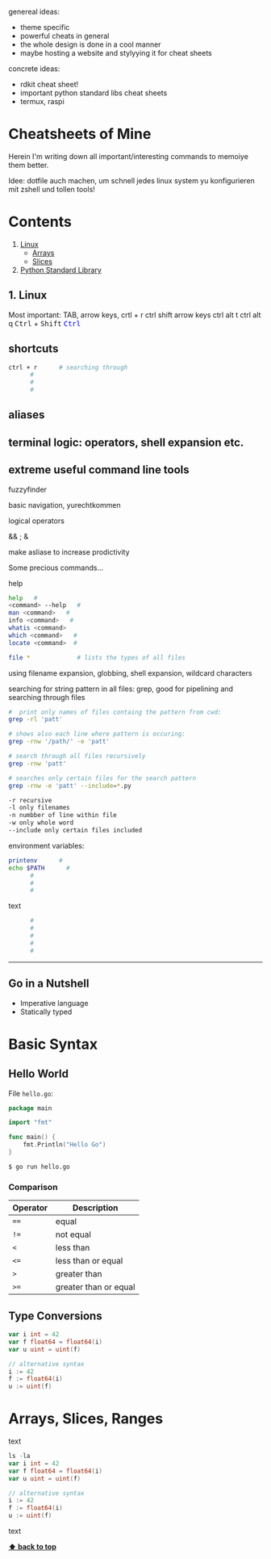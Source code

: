 genereal ideas:
* theme specific
* powerful cheats in general
* the whole design is done in a cool manner
* maybe hosting a website and stylyying it for cheat sheets

concrete ideas:
* rdkit cheat sheet!
* important python standard libs cheat sheets
* termux, raspi


# Cheatsheets of Mine

Herein I'm writing down all important/interesting commands to memoiye them better.


Idee: dotfile auch machen, um schnell jedes linux system yu konfigurieren mit zshell und tollen tools!

# Contents
1. [Linux](#linux)
    * [Arrays](#arrays)
    * [Slices](#slices)
2. [Python Standard Library](python-std-lib)


## 1. Linux


Most important: TAB, arrow keys, crtl + r
ctrl shift arrow keys
ctrl alt t
ctrl alt q 
<kbd>Ctrl</kbd> + <kbd>Shift</kbd>
<kbd style="color: blue"> Ctrl</kbd>


## shortcuts

```bash
ctrl + r      # searching through 
      # 
      # 
      # 
```     

## aliases

## terminal logic: operators, shell expansion etc.

## extreme useful command line tools

fuzzyfinder





basic navigation, yurechtkommen


logical operators 

&&
;
&

make asliase to increase prodictivity 


Some precious commands...




help

```bash
help   # 
<command> --help   # 
man <command>   # 
info <command>   # 
whatis <command>
which <command>   #  
locate <command>  #

file *             # lists the types of all files
```


using filename expansion, globbing, shell expansion, wildcard characters

searching for string pattern in all files:
grep, good for pipelining and searching through files

```bash
#  print only names of files containg the pattern from cwd:
grep -rl 'patt'

# shows also each line where pattern is occuring:
grep -rnw '/path/' -e 'patt'

# search through all files recursively
grep -rnw 'patt' 

# searches only certain files for the search pattern
grep -rnw -e 'patt' --include=*.py   

-r recursive
-l only filenames
-n numbber of line within file
-w only whole word
--include only certain files included
```


 environment variables:
 
```bash
printenv      # 
echo $PATH      # 
      # 
      # 
      # 
```

text

```bash
      # 
      # 
      # 
      # 
      # 
```























---

## Go in a Nutshell

* Imperative language
* Statically typed

# Basic Syntax

## Hello World
File `hello.go`:
```go
package main

import "fmt"

func main() {
    fmt.Println("Hello Go")
}
```
`$ go run hello.go`

### Comparison
|Operator|Description|
|--------|-----------|
|`==`|equal|
|`!=`|not equal|
|`<`|less than|
|`<=`|less than or equal|
|`>`|greater than|
|`>=`|greater than or equal|


## Type Conversions
```go
var i int = 42
var f float64 = float64(i)
var u uint = uint(f)

// alternative syntax
i := 42
f := float64(i)
u := uint(f)
```

# Arrays, Slices, Ranges

text

```go
ls -la
var i int = 42
var f float64 = float64(i)
var u uint = uint(f)

// alternative syntax
i := 42
f := float64(i)
u := uint(f)
```

text

**[⬆ back to top](#contents)**